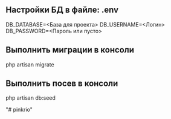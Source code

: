 ## Настройки БД в файле: .env
DB_DATABASE=<База для проекта>
DB_USERNAME=<Логин>
DB_PASSWORD=<Пароль или пусто>

## Выполнить миграции в консоли
php artisan migrate

## Выполнить посев в консоли
php artisan db:seed


"# pinkrio" 
